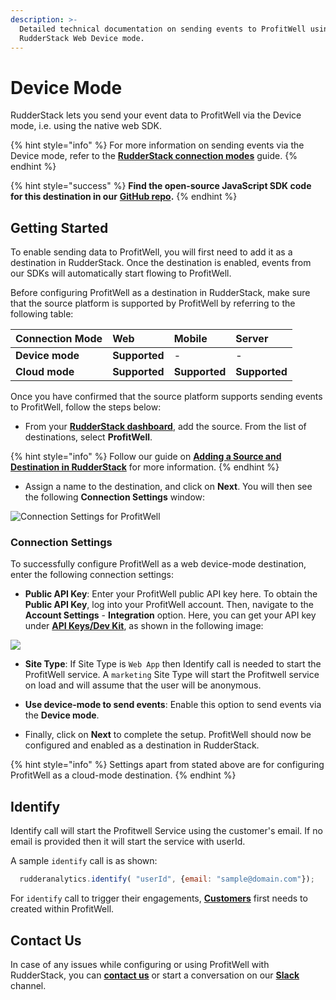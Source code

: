 ```yaml
---
description: >-
  Detailed technical documentation on sending events to ProfitWell using the
  RudderStack Web Device mode.
---
```


# Device Mode

RudderStack lets you send your event data to ProfitWell via the Device mode, i.e. using the native web SDK.

{% hint style="info" %}
For more information on sending events via the Device mode, refer to the [**RudderStack connection modes**](https://docs.rudderstack.com/connections/rudderstack-connection-modes) guide.
{% endhint %}

{% hint style="success" %}
**Find the open-source JavaScript SDK code for this destination in our** [**GitHub repo**](https://github.com/rudderlabs/rudder-sdk-js/tree/production/integrations/ProfitWell)**.**
{% endhint %}

## Getting Started

To enable sending data to ProfitWell, you will first need to add it as a destination in RudderStack. Once the destination is enabled, events from our SDKs will automatically start flowing to ProfitWell.

Before configuring ProfitWell as a destination in RudderStack, make sure that the source platform is supported by ProfitWell by referring to the following table:

| **Connection Mode** | **Web**       | **Mobile**    | **Server**    |
| :------------------ | :------------ | :------------ | :------------ |
| **Device mode**     | **Supported** | -             | -             |
| **Cloud mode**      | **Supported** | **Supported** | **Supported** |

Once you have confirmed that the source platform supports sending events to ProfitWell, follow the steps below:

* From your [**RudderStack dashboard**](https://app.rudderstack.com/), add the source. From the list of destinations, select **ProfitWell**.

{% hint style="info" %}
Follow our guide on [**Adding a Source and Destination in RudderStack**](https://docs.rudderstack.com/how-to-guides/adding-source-and-destination-rudderstack) for more information.
{% endhint %}

* Assign a name to the destination, and click on **Next**. You will then see the following **Connection Settings** window:

![Connection Settings for ProfitWell](https://user-images.githubusercontent.com/64877812/133275863-5babdaa6-d45d-4e08-ab36-a61629b19e2b.png)

### Connection Settings

To successfully configure ProfitWell as a web device-mode destination, enter the following connection settings:

* **Public API Key**: Enter your ProfitWell public API key here. To obtain the **Public API Key**, log into your ProfitWell account. Then, navigate to the **Account Settings** - **Integration** option. Here, you can get your API key under [**API Keys/Dev Kit**](https://www2.profitwell.com/app/account/integrations), as shown in the following image:

![](https://user-images.githubusercontent.com/59817155/132687515-dd2246e4-2239-4971-994d-167513fa3c96.png)

* **Site Type**:  If Site Type is `Web App` then Identify call is needed to start the ProfitWell service. A `marketing` Site Type will start the Profitwell service on load and will assume that the user will be anonymous.

* **Use device-mode to send events**: Enable this option to send events via the **Device mode**.

* Finally, click on **Next** to complete the setup. ProfitWell should now be configured and enabled as a destination in RudderStack.

{% hint style="info" %}
Settings apart from stated above are for configuring ProfitWell as a cloud-mode destination.
{% endhint %}

## Identify

Identify call will start the Profitwell Service using the customer's email. If no email is provided then it will start the service with userId.

A sample `identify` call is as shown:

```javascript
  rudderanalytics.identify( "userId", {email: "sample@domain.com"});
```

For `identify` call to trigger their engagements, [**Customers**](https://www2.profitwell.com/app/customers) first needs to created within ProfitWell.

## Contact Us

In case of any issues while configuring or using ProfitWell with RudderStack, you can [**contact us**](mailto:%20docs@rudderstack.com) or start a conversation on our [**Slack**](https://resources.rudderstack.com/join-rudderstack-slack) channel.

